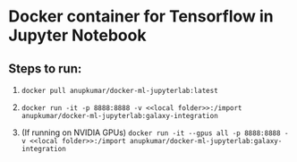 # Docker container for Tensorflow in Jupyter Notebook

## Steps to run:

1. `docker pull anupkumar/docker-ml-jupyterlab:latest`

2. `docker run -it -p 8888:8888 -v <<local folder>>:/import anupkumar/docker-ml-jupyterlab:galaxy-integration`

3. (If running on NVIDIA GPUs) `docker run -it --gpus all -p 8888:8888 -v <<local folder>>:/import anupkumar/docker-ml-jupyterlab:galaxy-integration`
